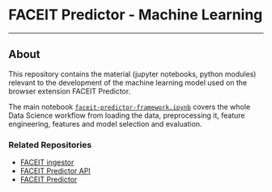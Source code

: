 # FACEIT Predictor - Machine Learning

---


## About

This repository contains the material (jupyter notebooks, python modules) relevant to the development of the machine learning model used on the browser extension FACEIT Predictor.

The main notebook [``faceit-predictor-framework.ipynb``](https://github.com/henriquebferreira/faceit-predictor-ML/blob/master/faceit-predictor-framework.ipynb)  covers the whole Data Science workflow from loading the data, preprocessing it, feature engineering, features and model selection and evaluation.

### Related Repositories

* [FACEIT ingestor](https://github.com/henriquebferreira/faceit-ingestor)
* [FACEIT Predictor API]()
* [FACEIT Predictor]()